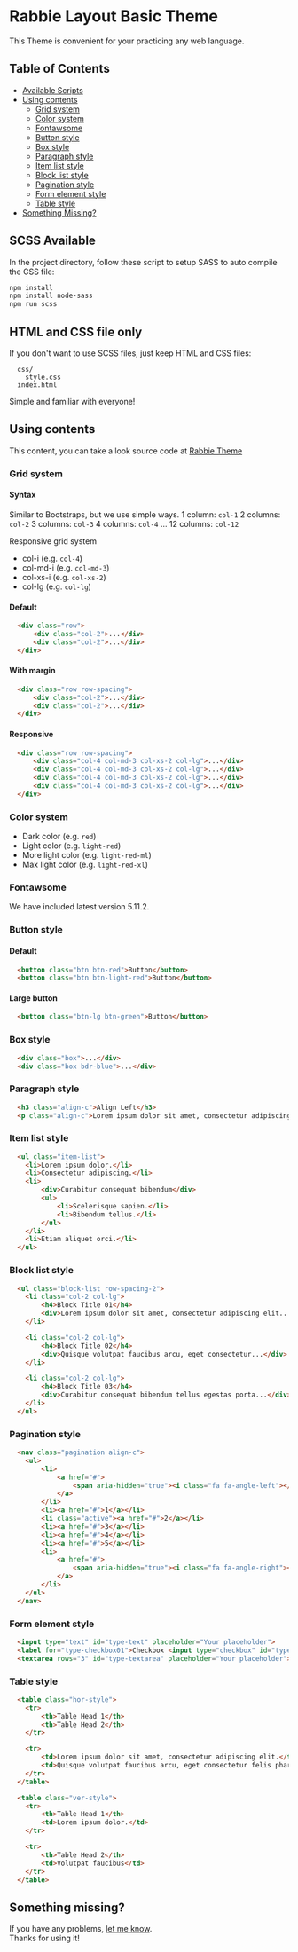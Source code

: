 # Rabbie Layout Basic Theme
This Theme is convenient for your practicing any web language.

## Table of Contents
- [Available Scripts](#available-scripts)
- [Using contents](#using-content)
  - [Grid system](#grid-system)
  - [Color system](#color-system)
  - [Fontawsome](#fontawsome)
  - [Button style](#button-style)
  - [Box style](#box-style)
  - [Paragraph style](#paragraph-style)
  - [Item list style](#item-list-style)
  - [Block list style](#block-list-style)
  - [Pagination style](#pagination-style)
  - [Form element style](#form-element-style)
  - [Table style](#table-style)
- [Something Missing?](#something-missing)

## SCSS Available
In the project directory, follow these script to setup SASS to auto compile the CSS file:

```sh
npm install
npm install node-sass
npm run scss
```

## HTML and CSS file only
If you don't want to use SCSS files, just keep HTML and CSS files:

```
  css/
    style.css
  index.html
```

Simple and familiar with everyone!

## Using contents
This content, you can take a look source code at [Rabbie Theme](https://rabbie-theme.hocwebchuan.com)

### Grid system
#### Syntax
Similar to Bootstraps, but we use simple ways.
1 column: `col-1`
2 columns: `col-2`
3 columns: `col-3`
4 columns: `col-4`
...
12 columns: `col-12`

Responsive grid system
 - col-i (e.g. `col-4`)
 - col-md-i (e.g. `col-md-3`)
 - col-xs-i (e.g. `col-xs-2`)
 - col-lg (e.g. `col-lg`)

#### Default
```html
  <div class="row">
      <div class="col-2">...</div>
      <div class="col-2">...</div>
  </div>
```

#### With margin
```html
  <div class="row row-spacing">
      <div class="col-2">...</div>
      <div class="col-2">...</div>
  </div>
```

#### Responsive
```html
  <div class="row row-spacing">
      <div class="col-4 col-md-3 col-xs-2 col-lg">...</div>
      <div class="col-4 col-md-3 col-xs-2 col-lg">...</div>
      <div class="col-4 col-md-3 col-xs-2 col-lg">...</div>
      <div class="col-4 col-md-3 col-xs-2 col-lg">...</div>
  </div>
```

### Color system
 - Dark color (e.g. `red`)
 - Light color (e.g. `light-red`)
 - More light color (e.g. `light-red-ml`)
 - Max light color (e.g. `light-red-xl`)


### Fontawsome
We have included latest version 5.11.2.

### Button style
#### Default
```html
  <button class="btn btn-red">Button</button>
  <button class="btn btn-light-red">Button</button>
```

#### Large button
```html
  <button class="btn-lg btn-green">Button</button>
```

### Box style
```html
  <div class="box">...</div>
  <div class="box bdr-blue">...</div>
```

### Paragraph style
```html
  <h3 class="align-c">Align Left</h3>
  <p class="align-c">Lorem ipsum dolor sit amet, consectetur adipiscing elit...</p>
```

### Item list style
```html
  <ul class="item-list">
    <li>Lorem ipsum dolor.</li>
    <li>Consectetur adipiscing.</li>
    <li>
        <div>Curabitur consequat bibendum</div>
        <ul>
            <li>Scelerisque sapien.</li>
            <li>Bibendum tellus.</li>
        </ul>
    </li>
    <li>Etiam aliquet orci.</li>
  </ul>
```

### Block list style
```html
  <ul class="block-list row-spacing-2">
    <li class="col-2 col-lg">
        <h4>Block Title 01</h4>
        <div>Lorem ipsum dolor sit amet, consectetur adipiscing elit...</div>
    </li>

    <li class="col-2 col-lg">
        <h4>Block Title 02</h4>
        <div>Quisque volutpat faucibus arcu, eget consectetur...</div>
    </li>

    <li class="col-2 col-lg">
        <h4>Block Title 03</h4>
        <div>Curabitur consequat bibendum tellus egestas porta...</div>
    </li>
  </ul>
```

### Pagination style
```html
  <nav class="pagination align-c">
    <ul>
        <li>
            <a href="#">
                <span aria-hidden="true"><i class="fa fa-angle-left"></i></span>
            </a>
        </li>
        <li><a href="#">1</a></li>
        <li class="active"><a href="#">2</a></li>
        <li><a href="#">3</a></li>
        <li><a href="#">4</a></li>
        <li><a href="#">5</a></li>
        <li>
            <a href="#">
                <span aria-hidden="true"><i class="fa fa-angle-right"></i></span>
            </a>
        </li>
    </ul>
  </nav>
```

### Form element style
```html
  <input type="text" id="type-text" placeholder="Your placeholder">
  <label for="type-checkbox01">Checkbox <input type="checkbox" id="type-checkbox01" checked="checked"></label>
  <textarea rows="3" id="type-textarea" placeholder="Your placeholder"></textarea>
```

### Table style
```html
  <table class="hor-style">
    <tr>
        <th>Table Head 1</th>
        <th>Table Head 2</th>
    </tr>

    <tr>
        <td>Lorem ipsum dolor sit amet, consectetur adipiscing elit.</td>
        <td>Quisque volutpat faucibus arcu, eget consectetur felis pharetra quis.</td>
    </tr>
  </table>

  <table class="ver-style">
    <tr>
        <th>Table Head 1</th>
        <td>Lorem ipsum dolor.</td>
    </tr>

    <tr>
        <th>Table Head 2</th>
        <td>Volutpat faucibus</td>
    </tr>
  </table>
```

## Something missing?
If you have any problems, [let me know](https://github.com/hocwebchuan/Layout-theme-basic/issues).<br>
Thanks for using it!

